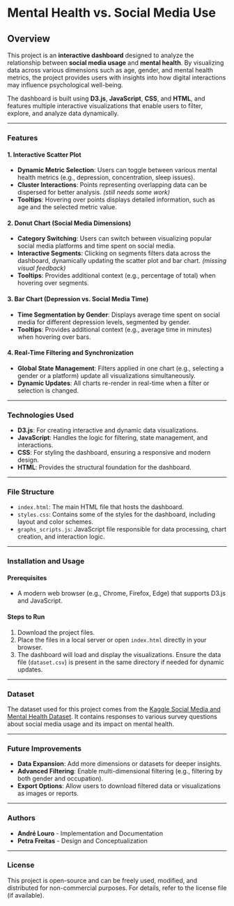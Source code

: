 # Mental Health vs. Social Media Use

## Overview

This project is an **interactive dashboard** designed to analyze the relationship between **social media usage** and **mental health**. By visualizing data across various dimensions such as age, gender, and mental health metrics, the project provides users with insights into how digital interactions may influence psychological well-being.

The dashboard is built using **D3.js**, **JavaScript**, **CSS**, and **HTML**, and features multiple interactive visualizations that enable users to filter, explore, and analyze data dynamically.

---

### Features

#### 1. Interactive Scatter Plot

- **Dynamic Metric Selection**: Users can toggle between various mental health metrics (e.g., depression, concentration, sleep issues).
- **Cluster Interactions**: Points representing overlapping data can be dispersed for better analysis. *(still needs some work)*
- **Tooltips**: Hovering over points displays detailed information, such as age and the selected metric value.

#### 2. Donut Chart (Social Media Dimensions)

- **Category Switching**: Users can switch between visualizing popular social media platforms and time spent on social media.
- **Interactive Segments**: Clicking on segments filters data across the dashboard, dynamically updating the scatter plot and bar chart. *(missing visual feedback)*
- **Tooltips**: Provides additional context (e.g., percentage of total) when hovering over segments.

#### 3. Bar Chart (Depression vs. Social Media Time)

- **Time Segmentation by Gender**: Displays average time spent on social media for different depression levels, segmented by gender.
- **Tooltips**: Provides additional context (e.g., average time in minutes) when hovering over bars.

#### 4. Real-Time Filtering and Synchronization

- **Global State Management**: Filters applied in one chart (e.g., selecting a gender or a platform) update all visualizations simultaneously.
- **Dynamic Updates**: All charts re-render in real-time when a filter or selection is changed.

---

### Technologies Used

- **D3.js**: For creating interactive and dynamic data visualizations.
- **JavaScript**: Handles the logic for filtering, state management, and interactions.
- **CSS**: For styling the dashboard, ensuring a responsive and modern design.
- **HTML**: Provides the structural foundation for the dashboard.

---

### File Structure

- `index.html`: The main HTML file that hosts the dashboard.
- `styles.css`: Contains some of the styles for the dashboard, including layout and color schemes.
- `graphs_scripts.js`: JavaScript file responsible for data processing, chart creation, and interaction logic.

---

### Installation and Usage

#### Prerequisites

- A modern web browser (e.g., Chrome, Firefox, Edge) that supports D3.js and JavaScript.

#### Steps to Run

1. Download the project files.
2. Place the files in a local server or open `index.html` directly in your browser.
3. The dashboard will load and display the visualizations. Ensure the data file (`dataset.csv`) is present in the same directory if needed for dynamic updates.

---

### Dataset

The dataset used for this project comes from the [Kaggle Social Media and Mental Health Dataset](https://www.kaggle.com/datasets/souvikahmed071/social-media-and-mental-health/data). It contains responses to various survey questions about social media usage and its impact on mental health.

---

### Future Improvements

- **Data Expansion**: Add more dimensions or datasets for deeper insights.
- **Advanced Filtering**: Enable multi-dimensional filtering (e.g., filtering by both gender and occupation).
- **Export Options**: Allow users to download filtered data or visualizations as images or reports.

---

### Authors

- **André Louro** - Implementation and Documentation
- **Petra Freitas** - Design and Conceptualization

---

### License

This project is open-source and can be freely used, modified, and distributed for non-commercial purposes. For details, refer to the license file (if available).
